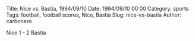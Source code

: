 Title: Nice vs. Bastia, 1994/09/10
Date: 1994/09/10 00:00
Category: sports
Tags: football, football scores, Nice, Bastia
Slug: nice-vs-bastia
Author: carbonero


Nice 1 - 2 Bastia
